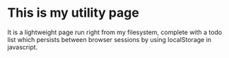 # This is my utility page

It is a lightweight page run right from my filesystem, complete with a todo list
which persists between browser sessions by using localStorage in javascript.
